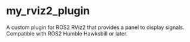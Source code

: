 # my_rviz2_plugin
A custom plugin for ROS2 RViz2 that provides a panel to display signals. Compatible with ROS2 Humble Hawksbill or later.
